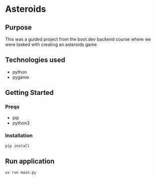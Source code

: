 # Asteroids

## Purpose
This was a guided project from the boot.dev backend course where we were tasked with creating an asteroids game

## Technologies used
- python
- pygame

## Getting Started
### Preqs
- pip
- python3

### Installation
```bash
pip install
```

## Run application
```bash
uv run main.py
```
